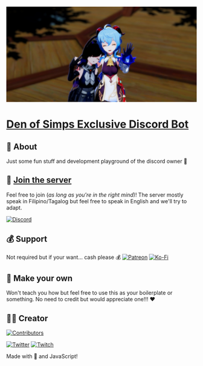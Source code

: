 ![Banner](./src/assets/banner.jpg)

# [Den of Simps Exclusive Discord Bot](https://discord.gg/zhY2EfBU7v)

## 📃 About

Just some fun stuff and development playground of the discord owner 🤣

## 👋 [Join the server](https://discord.gg/zhY2EfBU7v)

Feel free to join (_as long as you're in the right mind_)! The server mostly speak in Filipino/Tagalog but feel free to speak in English and we'll try to adapt.

[![Discord](https://canary.discordapp.com/api/guilds/901250917402288149/embed.png)](https://discord.gg/zhY2EfBU7v)

## 💰 Support

Not required but if your want... cash please 💰
[![Patreon](https://img.shields.io/badge/Patreon-F96854?logo=patreon&logoColor=white&style=flat-square)](https://www.patreon.com/m/Marviuz) [![Ko-Fi](https://img.shields.io/badge/Ko--fi-F16061?logo=ko-fi&logoColor=white&style=flat-square)](https://ko-fi.com/Marviuz/)

## 🔨 Make your own

Won't teach you how but feel free to use this as your boilerplate or something. No need to credit but would appreciate one!!! ❤

## 👷‍♂️ Creator

[![Contributors](https://contrib.rocks/image?repo=Marviuz/den-of-simps-discord-bot)](https://github.com/Marviuz)

[![Twitter](https://img.shields.io/badge/Twitter-%231DA1F2.svg?style=flat-square&logo=Twitter&logoColor=white)](https://twitter.com/marviuz) [![Twitch](https://img.shields.io/badge/Twitch-%239146FF.svg?style=flat-square&logo=Twitch&logoColor=white)](https://twitch.tv/marviuz)

Made with 💖 and JavaScript!
